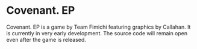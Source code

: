 Covenant. EP
=========

Covenant. EP is a game by Team Fimichi featuring graphics by Callahan. It is currently in very early development. The source code will remain open even after the game is released.
